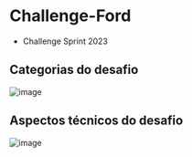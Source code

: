 # Challenge-Ford

- Challenge Sprint 2023

## Categorias do desafio

![image](https://github.com/vtorresdantas/Challenge-Ford/assets/62342894/b8d45304-3cb7-4311-b281-2d42f8877a19)

## Aspectos técnicos do desafio

![image](https://github.com/vtorresdantas/Challenge-Ford/assets/62342894/4709e7b1-8bb3-4215-a1c2-0ec616981bfe)


